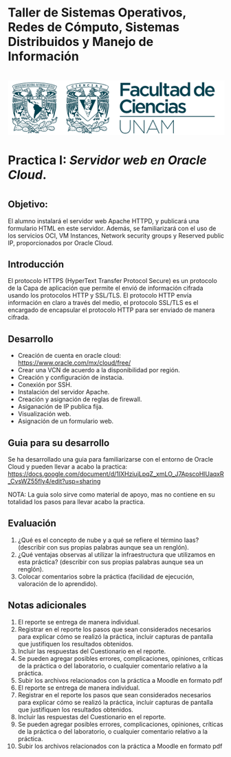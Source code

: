 # Taller de Sistemas Operativos, Redes de Cómputo, Sistemas Distribuidos y Manejo de Información
# 
#
![LOGO FC](https://github.com/ZizuPM/Practica1/blob/main/img_logoFC_2019.png)
# Practica I: _Servidor web en Oracle Cloud_.
#
#
## Objetivo:
El alumno instalará el servidor web Apache HTTPD, y publicará una formulario HTML en este servidor. Además, se familiarizará con el uso de los servicios OCI, VM Instances, Network security groups y Reserved public IP, proporcionados por Oracle Cloud.

## Introducción
El protocolo HTTPS (HyperText Transfer Protocol Secure) es un protocolo de la Capa de aplicación que
permite el envió de información cifrada usando los protocolos HTTP y SSL/TLS. El protocolo HTTP envía
información en claro a través del medio, el protocolo SSL/TLS es el encargado de encapsular el protocolo
HTTP para ser enviado de manera cifrada.

## Desarrollo
- Creación de cuenta en oracle cloud: https://www.oracle.com/mx/cloud/free/
- Crear una VCN de acuerdo a la disponibilidad por región.
- Creación y configuración de instacia.
- Conexión por SSH.
- Instalación del servidor Apache.
- Creación y asignación de reglas de firewall.
- Asiganación de IP publica fija.
- Visualización web.
- Asignación de un formulario web.


## Guia para su desarrollo
Se ha desarrollado una guia para familiarizarse con el entorno de Oracle Cloud y pueden llevar a acabo la practica: https://docs.google.com/document/d/1IXHziujLpqZ_xmLO_J7ApscoHlUaqxR_CvsWZ55fIy4/edit?usp=sharing

NOTA: La guia solo sirve como material de apoyo, mas no contiene en su totalidad los pasos para llevar acabo la practica.

## Evaluación
1. ¿Qué es el concepto de nube y a qué se refiere el término Iaas? (describir con sus propias palabras aunque sea un renglón).
2. ¿Qué ventajas observas al utilizar la infraestructura que utilizamos en esta práctica? (describir con sus propias palabras aunque sea un renglón).
3. Colocar comentarios sobre la práctica (facilidad de ejecución, valoración de lo aprendido).

## Notas adicionales
1. El reporte se entrega de manera individual.
2. Registrar en el reporte los pasos que sean considerados necesarios para explicar cómo se realizó la práctica, incluir capturas de pantalla que justifiquen los resultados obtenidos.
3. Incluir las respuestas del Cuestionario en el reporte.
4. Se pueden agregar posibles errores, complicaciones, opiniones, críticas de la práctica o del laboratorio, o cualquier comentario relativo a la práctica.
5. Subir los archivos relacionados con la práctica a Moodle en formato pdf
1. El reporte se entrega de manera individual.
2. Registrar en el reporte los pasos que sean considerados necesarios para explicar cómo se realizó la práctica, incluir capturas de pantalla que justifiquen los resultados obtenidos.
3. Incluir las respuestas del Cuestionario en el reporte.
4. Se pueden agregar posibles errores, complicaciones, opiniones, críticas de la práctica o del laboratorio, o cualquier comentario relativo a la práctica.
5. Subir los archivos relacionados con la práctica a Moodle en formato pdf
